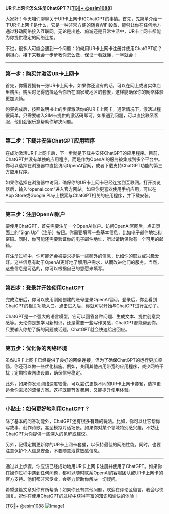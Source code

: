 **UR卡上网卡怎么注册ChatGPT？[[TG💪+ @esim1088](https://t.me/s/esim1088)]**

大家好！今天咱们聊聊关于UR卡上网卡和ChatGPT的事情。首先，先简单介绍一下UR卡上网卡是什么，它是一种非常方便的随身WiFi设备，能够让你在任何地方通过移动网络接入互联网。无论是出差、旅游还是日常生活中，UR卡上网卡都能为你提供稳定的网络连接。

不过，很多人可能会遇到一个问题：如何用UR卡上网卡注册并使用ChatGPT呢？别担心，接下来我会一步步教你怎么做，保证一看就懂，一学就会！

---

### 第一步：购买并激活UR卡上网卡

首先，你需要拥有一张UR卡上网卡。如果你还没有的话，可以在网上或者实体店里购买。购买时记得选择适合你所在国家或地区的套餐，这样能确保你的网络体验更加流畅。

购买完成后，按照说明书上的步骤激活你的UR卡上网卡。通常情况下，激活过程很简单，只需要输入SIM卡提供的激活码即可。如果遇到问题，可以直接联系客服，他们会很乐意帮助你解决问题。

---

### 第二步：下载并安装ChatGPT应用程序

在成功激活UR卡上网卡后，下一步就是下载并安装ChatGPT的应用程序。目前，ChatGPT并没有单独的应用程序，而是作为OpenAI的服务被集成到多个平台中。你可以选择在浏览器中直接访问OpenAI官网，或者下载支持ChatGPT功能的第三方应用程序。

如果你选择在浏览器中访问，确保你的UR卡上网卡已经连接到互联网。打开浏览器后，输入“openai.com”进入官方网站。如果你更喜欢使用手机应用，可以在App Store或Google Play上搜索与ChatGPT相关的应用程序，并下载安装。

---

### 第三步：注册OpenAI账户

要使用ChatGPT，首先需要注册一个OpenAI账户。访问OpenAI官网后，点击页面上的“Sign Up”（注册）按钮。你需要填写一些基本信息，比如电子邮件地址和密码。同时，你可能还需要验证你的电子邮件地址，所以请确保你有一个可用的邮箱。

在注册过程中，你可能还会被要求提供一些额外的信息，比如你的职业或兴趣爱好。这些信息有助于OpenAI更好地了解用户需求，从而改进他们的服务。当然，这些信息是可选的，你可以根据自己的意愿来填写。

---

### 第四步：登录并开始使用ChatGPT

完成注册后，你可以使用刚刚创建的账号登录OpenAI官网。登录后，你会看到ChatGPT的相关功能入口。点击进入后，你就可以开始与ChatGPT进行互动了。

ChatGPT是一个强大的语言模型，它可以回答各种问题、生成文本、提供创意灵感等。无论你是想学习新知识，还是需要一些写作灵感，ChatGPT都能帮到你。只要输入你想了解的问题或话题，ChatGPT就会快速给出回应。

---

### 第五步：优化你的网络环境

虽然UR卡上网卡已经提供了良好的网络连接，但为了确保ChatGPT的运行更加顺畅，你还可以做一些优化措施。例如，关闭其他占用带宽的应用程序，减少网络干扰；定期检查网络设置，确保信号稳定。

此外，如果你发现网络速度较慢，可以尝试更换不同的UR卡上网卡套餐，选择更适合你需求的流量方案。这样既能节省费用，又能提升使用体验。

---

### 小贴士：如何更好地利用ChatGPT？

除了基本的问答功能外，ChatGPT还有很多有趣的玩法。比如，你可以让它帮你写故事、创作诗歌，甚至模拟对话场景。如果你对某个领域特别感兴趣，不妨让ChatGPT为你提供一些深入的见解或建议。

另外，记得定期更新你的UR卡上网卡套餐，以保持最佳的网络性能。同时，也要注意保护个人信息安全，不要随意泄露敏感信息。

---

通过以上步骤，你应该已经成功地用UR卡上网卡注册并使用了ChatGPT。如果你在操作过程中遇到任何问题，都可以随时联系OpenAI的客服团队或UR卡上网卡的官方支持。他们都非常专业，会尽力帮助你解决一切疑问。

希望这篇文章对你有所帮助！如果你还有其他问题，欢迎在评论区留言，我会尽快回复。祝你在使用ChatGPT的过程中获得丰富的知识和愉快的体验！

[[TG💪+ @esim1088](https://t.me/s/esim1088) ![Image](https://i.postimg.cc/4NQfJmqS/Snipaste-2025-05-13-00-14-12.png)]